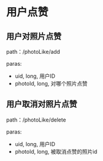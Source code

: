 # 用户点赞
## 用户对照片点赞
path：/photoLike/add

paras:

* uid, long, 用户ID
* photoId, long, 对哪个照片点赞

## 用户取消对照片点赞
path：/photoLike/delete

paras:

* uid, long, 用户ID
* photoId, long, 被取消点赞的照片id